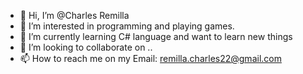 - 👋 Hi, I’m @Charles Remilla
- 👀 I’m interested in programming and playing games.
- 🌱 I’m currently learning C# language and want to learn new things
- 💞️ I’m looking to collaborate on ..
- 📫 How to reach me on my Email: remilla.charles22@gmail.com

<!---
remillacharles/remillacharles is a ✨ special ✨ repository because its `README.md` (this file) appears on your GitHub profile.
You can click the Preview link to take a look at your changes.
--->
